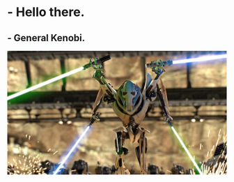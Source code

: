 # - Hello  there.
## - General Kenobi.

![General Grievous](General-Grievous_c9df9cb5.jpeg "G. Grievous n'est pas content")
